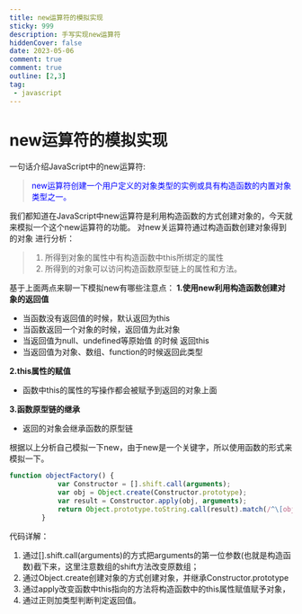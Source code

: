 ```yaml
---
title: new运算符的模拟实现
sticky: 999
description: 手写实现new运算符
hiddenCover: false
date: 2023-05-06
comment: true
comment: true
outline: [2,3]
tag:
 - javascript
---
```

# new运算符的模拟实现
一句话介绍JavaScript中的new运算符:
> <font color=blue> new运算符创建一个用户定义的对象类型的实例或具有构造函数的内置对象类型之一。</font>

我们都知道在JavaScript中new运算符是利用构造函数的方式创建对象的，今天就来模拟一个这个new运算符的功能。
对new关运算符通过构造函数创建对象得到的对象 进行分析：
>1. 所得到对象的属性中有构造函数中this所绑定的属性
>2. 所得到的对象可以访问构造函数原型链上的属性和方法。

基于上面两点来聊一下模拟new有哪些注意点：
**1.使用new利用构造函数创建对象的返回值**
- 当函数没有返回值的时候，默认返回为this
- 当函数返回一个对象的时候，返回值为此对象
- 当返回值为null、undefined等原始值 的时候 返回this
- 当返回值为对象、数组、function的时候返回此类型

**2.this属性的赋值**
- 函数中this的属性的写操作都会被赋予到返回的对象上面

**3.函数原型链的继承**
- 返回的对象会继承函数的原型链

根据以上分析自己模拟一下new，由于new是一个关键字，所以使用函数的形式来模拟一下。
```javascript
function objectFactory() {
            var Constructor = [].shift.call(arguments);
            var obj = Object.create(Constructor.prototype);
            var result = Constructor.apply(obj, arguments);
            return Object.prototype.toString.call(result).match(/^\[object (\w+)\]$/)[1] === "Object" || "Function"  ? result : obj;
        }
```

代码详解：

1. 通过[].shift.call(arguments)的方式把arguments的第一位参数(也就是构造函数)截下来，这里注意数组的shift方法改变原数组；
2. 通过Object.create创建对象的方式创建对象，并继承Constructor.prototype
3. 通过apply改变函数中this指向的方法将构造函数中的this属性赋值赋予对象，
4. 通过正则加类型判断判定返回值。



